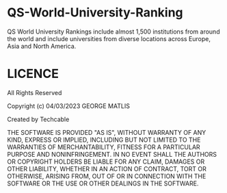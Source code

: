 # QS-World-University-Ranking
QS World University Rankings include almost 1,500 institutions from around the world and include universities from diverse locations across Europe, Asia and North America. 

# LICENCE
All Rights Reserved

Copyright (c) 04/03/2023 GEORGE MATLIS

Created by Techcable

THE SOFTWARE IS PROVIDED "AS IS", WITHOUT WARRANTY OF ANY KIND, EXPRESS OR
IMPLIED, INCLUDING BUT NOT LIMITED TO THE WARRANTIES OF MERCHANTABILITY,
FITNESS FOR A PARTICULAR PURPOSE AND NONINFRINGEMENT. IN NO EVENT SHALL THE
AUTHORS OR COPYRIGHT HOLDERS BE LIABLE FOR ANY CLAIM, DAMAGES OR OTHER
LIABILITY, WHETHER IN AN ACTION OF CONTRACT, TORT OR OTHERWISE, ARISING FROM,
OUT OF OR IN CONNECTION WITH THE SOFTWARE OR THE USE OR OTHER DEALINGS IN
THE SOFTWARE.
